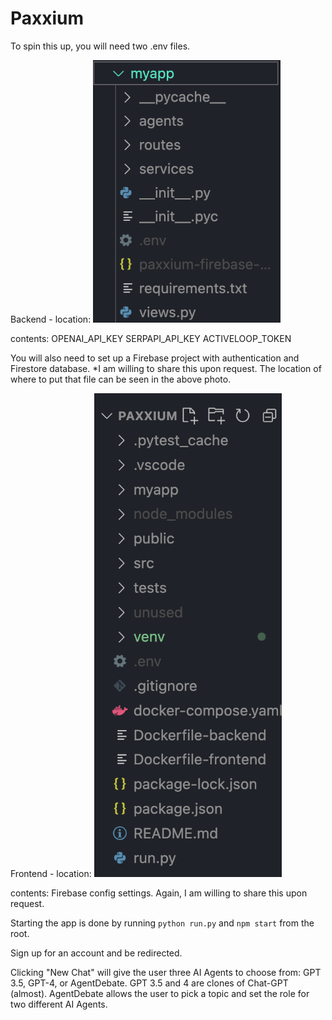 # Paxxium

To spin this up, you will need two .env files.

Backend -
location:
<img src="backend.png" alt="Backend" width="300">

contents:
OPENAI_API_KEY
SERPAPI_API_KEY
ACTIVELOOP_TOKEN

You will also need to set up a Firebase project with authentication and Firestore database. *I am willing to share this upon request. The location of where to put that file can be seen in the above photo.

Frontend -
location:
<img src="frontend.png" alt="Frontend" width="300">

contents:
Firebase config settings. Again, I am willing to share this upon request.

Starting the app is done by running `python run.py` and `npm start` from the root.

Sign up for an account and be redirected.

Clicking "New Chat" will give the user three AI Agents to choose from: GPT 3.5, GPT-4, or AgentDebate. GPT 3.5 and 4 are clones of Chat-GPT (almost). AgentDebate allows the user to pick a topic and set the role for two different AI Agents.
